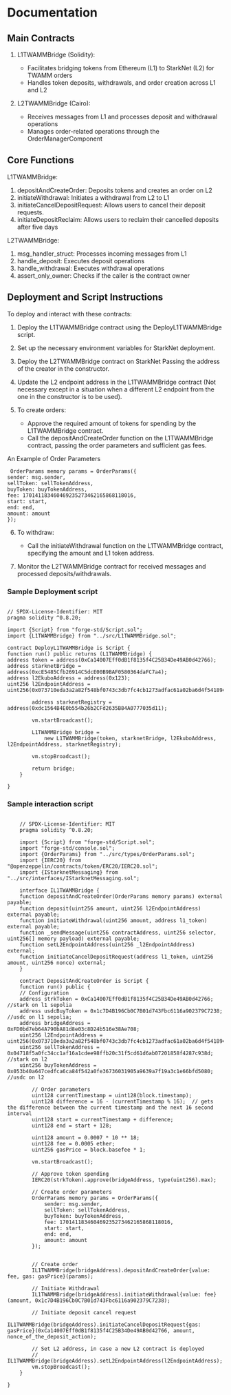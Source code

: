 # Documentation
## Main Contracts

1. L1TWAMMBridge (Solidity):
   - Facilitates bridging tokens from Ethereum (L1) to StarkNet (L2) for TWAMM orders
   - Handles token deposits, withdrawals, and order creation across L1 and L2

2. L2TWAMMBridge (Cairo):
   - Receives messages from L1 and processes deposit and withdrawal operations
   - Manages order-related operations through the OrderManagerComponent

## Core Functions

L1TWAMMBridge:

1. depositAndCreateOrder: Deposits tokens and creates an order on L2
2. initiateWithdrawal: Initiates a withdrawal from L2 to L1
3. initiateCancelDepositRequest: Allows users to cancel their deposit requests.
4. initiateDepositReclaim: Allows users to reclaim their cancelled deposits after five days

L2TWAMMBridge:

1. msg_handler_struct: Processes incoming messages from L1
2. handle_deposit: Executes deposit operations
3. handle_withdrawal: Executes withdrawal operations
4. assert_only_owner: Checks if the caller is the contract owner

## Deployment and Script Instructions

To deploy and interact with these contracts:

1. Deploy the L1TWAMMBridge contract using the DeployL1TWAMMBridge script.

2. Set up the necessary environment variables for StarkNet deployment.

3. Deploy the L2TWAMMBridge contract on StarkNet Passing the address of the creator in the constructor.

4. Update the L2 endpoint address in the L1TWAMMBridge contract (Not necessary except in a situation when a different L2 endpoint from the one in the constructor is to be used).

5. To create orders:
   - Approve the required amount of tokens for spending by the L1TWAMMBridge contract.
   - Call the depositAndCreateOrder function on the L1TWAMMBridge contract, passing the order parameters and sufficient gas fees.
    
An Example of Order Parameters
```
 OrderParams memory params = OrderParams({
sender: msg.sender,
sellToken: sellTokenAddress,
buyToken: buyTokenAddress,
fee: 170141183460469235273462165868118016,
start: start,
end: end,
amount: amount
});

```
6. To withdraw:
   - Call the initiateWithdrawal function on the L1TWAMMBridge contract, specifying the amount and L1 token address.

7. Monitor the L2TWAMMBridge contract for received messages and processed deposits/withdrawals.


### Sample Deployment script
```

// SPDX-License-Identifier: MIT
pragma solidity ^0.8.20;

import {Script} from "forge-std/Script.sol";
import {L1TWAMMBridge} from "../src/L1TWAMMBridge.sol";

contract DeployL1TWAMMBridge is Script {
function run() public returns (L1TWAMMBridge) {
address token = address(0xCa14007Eff0dB1f8135f4C25B34De49AB0d42766);
address starknetBridge = address(0xcE5485Cfb26914C5dcE00B9BAF0580364daFC7a4);
address l2EkuboAddress = address(0x123);
uint256 l2EndpointAddress = uint256(0x073710eda3a2a82f548bf0743c3db7fc4cb1273adfac61a02ba6d4f541894fbd);

        address starknetRegistry = address(0xdc1564B4E0b554b26b2CFd2635B84A0777035d11);

        vm.startBroadcast();

        L1TWAMMBridge bridge =
            new L1TWAMMBridge(token, starknetBridge, l2EkuboAddress, l2EndpointAddress, starknetRegistry);

        vm.stopBroadcast();

        return bridge;
    }

}

```

### Sample interaction script
```

    // SPDX-License-Identifier: MIT
    pragma solidity ^0.8.20;

    import {Script} from "forge-std/Script.sol";
    import "forge-std/console.sol";
    import {OrderParams} from "../src/types/OrderParams.sol";
    import {IERC20} from "@openzeppelin/contracts/token/ERC20/IERC20.sol";
    import {IStarknetMessaging} from "../src/interfaces/IStarknetMessaging.sol";

    interface IL1TWAMMBridge {
    function depositAndCreateOrder(OrderParams memory params) external payable;
    function deposit(uint256 amount, uint256 l2EndpointAddress) external payable;
    function initiateWithdrawal(uint256 amount, address l1_token) external payable;
    function _sendMessage(uint256 contractAddress, uint256 selector, uint256[] memory payload) external payable;
    function setL2EndpointAddress(uint256 _l2EndpointAddress) external;
    function initiateCancelDepositRequest(address l1_token, uint256 amount, uint256 nonce) external;
    }

    contract DepositAndCreateOrder is Script {
    function run() public {
    // Configuration
    address strkToken = 0xCa14007Eff0dB1f8135f4C25B34De49AB0d42766; //stark on l1 sepolia
    address usdcBuyToken = 0x1c7D4B196Cb0C7B01d743Fbc6116a902379C7238; //usdc on l1 sepolia;
    address bridgeAddress = 0xFD0bd7eb64A790bA81d8e03c8D24b516e38Ae708;
    uint256 l2EndpointAddress = uint256(0x073710eda3a2a82f548bf0743c3db7fc4cb1273adfac61a02ba6d4f541894fbd);
    uint256 sellTokenAddress = 0x04718f5a0fc34cc1af16a1cdee98ffb20c31f5cd61d6ab07201858f4287c938d; //stark on l2
    uint256 buyTokenAddress = 0x053b40a647cedfca6ca84f542a0fe36736031905a9639a7f19a3c1e66bfd5080; //usdc on l2

        // Order parameters
        uint128 currentTimestamp = uint128(block.timestamp);
        uint128 difference = 16 - (currentTimestamp % 16);  // gets the difference between the current timestamp and the next 16 second interval
        uint128 start = currentTimestamp + difference;
        uint128 end = start + 128;

        uint128 amount = 0.0007 * 10 ** 18;
        uint128 fee = 0.0005 ether;
        uint256 gasPrice = block.basefee * 1;

        vm.startBroadcast();

        // Approve token spending
        IERC20(strkToken).approve(bridgeAddress, type(uint256).max);

        // Create order parameters
        OrderParams memory params = OrderParams({
            sender: msg.sender,
            sellToken: sellTokenAddress,
            buyToken: buyTokenAddress,
            fee: 170141183460469235273462165868118016,
            start: start,
            end: end,
            amount: amount
        });


        // Create order
        IL1TWAMMBridge(bridgeAddress).depositAndCreateOrder{value: fee, gas: gasPrice}(params);

        // Initiate Withdrawal
        IL1TWAMMBridge(bridgeAddress).initiateWithdrawal{value: fee}(amount, 0x1c7D4B196Cb0C7B01d743Fbc6116a902379C7238);

        // Initiate deposit cancel request
        IL1TWAMMBridge(bridgeAddress).initiateCancelDepositRequest{gas: gasPrice}(0xCa14007Eff0dB1f8135f4C25B34De49AB0d42766, amount, nonce_of_the_deposit_action);

        // Set L2 address, in case a new L2 contract is deployed
        // IL1TWAMMBridge(bridgeAddress).setL2EndpointAddress(l2EndpointAddress);
        vm.stopBroadcast();
    }

}

```
